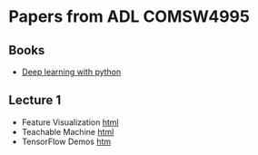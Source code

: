 # Papers from ADL COMSW4995

## Books 
- [Deep learning with python](https://www.manning.com/books/deep-learning-with-python-second-edition)

## Lecture 1
- Feature Visualization [html](https://distill.pub/2017/feature-visualization/)
- Teachable Machine [html](https://teachablemachine.withgoogle.com/train)
- TensorFlow Demos [htm](https://www.tensorflow.org/js/demos)

